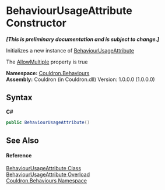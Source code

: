 # BehaviourUsageAttribute Constructor 
 _**\[This is preliminary documentation and is subject to change.\]**_

Initializes a new instance of <a href="T_Couldron_Behaviours_BehaviourUsageAttribute">BehaviourUsageAttribute</a>

 The <a href="P_Couldron_Behaviours_BehaviourUsageAttribute_AllowMultiple">AllowMultiple</a> property is true

**Namespace:**&nbsp;<a href="N_Couldron_Behaviours">Couldron.Behaviours</a><br />**Assembly:**&nbsp;Couldron (in Couldron.dll) Version: 1.0.0.0 (1.0.0.0)

## Syntax

**C#**<br />
``` C#
public BehaviourUsageAttribute()
```


## See Also


#### Reference
<a href="T_Couldron_Behaviours_BehaviourUsageAttribute">BehaviourUsageAttribute Class</a><br /><a href="Overload_Couldron_Behaviours_BehaviourUsageAttribute__ctor">BehaviourUsageAttribute Overload</a><br /><a href="N_Couldron_Behaviours">Couldron.Behaviours Namespace</a><br />